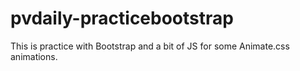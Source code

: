 # pvdaily-practicebootstrap
This is practice with Bootstrap and a bit of JS for some Animate.css animations.

